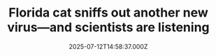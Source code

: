 ---
title: "Florida cat sniffs out another new virus—and scientists are listening"
date: 2025-07-12T14:58:37.000Z
category: Health
externalLink: "https://www.sciencedaily.com/releases/2025/07/250711224330.htm"
image: ""
excerpt: "A cat named Pepper has once again helped scientists discover a new virus—this time a mysterious orthoreovirus found in a shrew. Researchers from the University of Florida, including virologist John Lednicky, identified this strain during unrelated testing and published its genome. Although once thought to be harmless, these viruses are increasingly linked to serious diseases in humans and animals. With…"
---